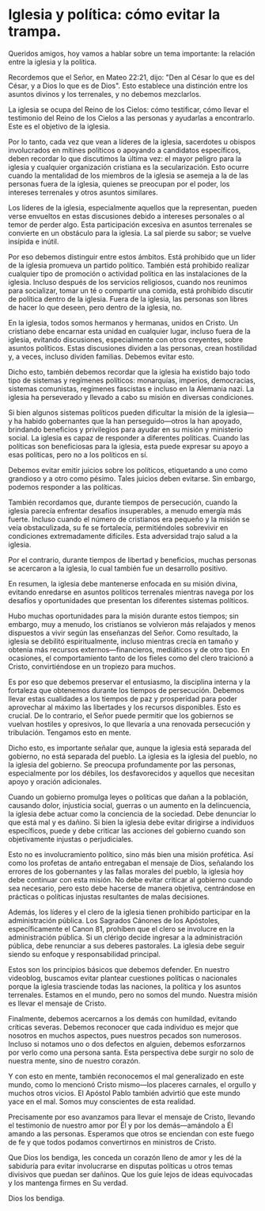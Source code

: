 # Iglesia y política: cómo evitar la trampa.  

Queridos amigos, hoy vamos a hablar sobre un tema importante: la relación entre la iglesia y la política.  

Recordemos que el Señor, en Mateo 22:21, dijo: "Den al César lo que es del César, y a Dios lo que es de Dios". Esto establece una distinción entre los asuntos divinos y los terrenales, y no debemos mezclarlos.  

La iglesia se ocupa del Reino de los Cielos: cómo testificar, cómo llevar el testimonio del Reino de los Cielos a las personas y ayudarlas a encontrarlo. Este es el objetivo de la iglesia.  

Por lo tanto, cada vez que vean a líderes de la iglesia, sacerdotes u obispos involucrados en mítines políticos o apoyando a candidatos específicos, deben recordar lo que discutimos la última vez: el mayor peligro para la iglesia y cualquier organización cristiana es la secularización. Esto ocurre cuando la mentalidad de los miembros de la iglesia se asemeja a la de las personas fuera de la iglesia, quienes se preocupan por el poder, los intereses terrenales y otros asuntos similares.  

Los líderes de la iglesia, especialmente aquellos que la representan, pueden verse envueltos en estas discusiones debido a intereses personales o al temor de perder algo. Esta participación excesiva en asuntos terrenales se convierte en un obstáculo para la iglesia. La sal pierde su sabor; se vuelve insípida e inútil.  

Por eso debemos distinguir entre estos ámbitos. Está prohibido que un líder de la iglesia promueva un partido político. También está prohibido realizar cualquier tipo de promoción o actividad política en las instalaciones de la iglesia. Incluso después de los servicios religiosos, cuando nos reunimos para socializar, tomar un té o compartir una comida, está prohibido discutir de política dentro de la iglesia. Fuera de la iglesia, las personas son libres de hacer lo que deseen, pero dentro de la iglesia, no.  

En la iglesia, todos somos hermanos y hermanas, unidos en Cristo. Un cristiano debe encarnar esta unidad en cualquier lugar, incluso fuera de la iglesia, evitando discusiones, especialmente con otros creyentes, sobre asuntos políticos. Estas discusiones dividen a las personas, crean hostilidad y, a veces, incluso dividen familias. Debemos evitar esto.  

Dicho esto, también debemos recordar que la iglesia ha existido bajo todo tipo de sistemas y regímenes políticos: monarquías, imperios, democracias, sistemas comunistas, regímenes fascistas e incluso en la Alemania nazi. La iglesia ha perseverado y llevado a cabo su misión en diversas condiciones.  

Si bien algunos sistemas políticos pueden dificultar la misión de la iglesia—y ha habido gobernantes que la han perseguido—otros la han apoyado, brindando beneficios y privilegios para ayudar en su misión y ministerio social. La iglesia es capaz de responder a diferentes políticas. Cuando las políticas son beneficiosas para la iglesia, esta puede expresar su apoyo a esas políticas, pero no a los políticos en sí.  

Debemos evitar emitir juicios sobre los políticos, etiquetando a uno como grandioso y a otro como pésimo. Tales juicios deben evitarse. Sin embargo, podemos responder a las políticas.  

También recordamos que, durante tiempos de persecución, cuando la iglesia parecía enfrentar desafíos insuperables, a menudo emergía más fuerte. Incluso cuando el número de cristianos era pequeño y la misión se veía obstaculizada, su fe se fortalecía, permitiéndoles sobrevivir en condiciones extremadamente difíciles. Esta adversidad trajo salud a la iglesia.  

Por el contrario, durante tiempos de libertad y beneficios, muchas personas se acercaron a la iglesia, lo cual también fue un desarrollo positivo.  

En resumen, la iglesia debe mantenerse enfocada en su misión divina, evitando enredarse en asuntos políticos terrenales mientras navega por los desafíos y oportunidades que presentan los diferentes sistemas políticos.

Hubo muchas oportunidades para la misión durante estos tiempos; sin embargo, muy a menudo, los cristianos se volvieron más relajados y menos dispuestos a vivir según las enseñanzas del Señor. Como resultado, la iglesia se debilitó espiritualmente, incluso mientras crecía en tamaño y obtenía más recursos externos—financieros, mediáticos y de otro tipo. En ocasiones, el comportamiento tanto de los fieles como del clero traicionó a Cristo, convirtiéndose en un tropiezo para muchos.  

Es por eso que debemos preservar el entusiasmo, la disciplina interna y la fortaleza que obtenemos durante los tiempos de persecución. Debemos llevar estas cualidades a los tiempos de paz y prosperidad para poder aprovechar al máximo las libertades y los recursos disponibles. Esto es crucial. De lo contrario, el Señor puede permitir que los gobiernos se vuelvan hostiles y opresivos, lo que llevaría a una renovada persecución y tribulación. Tengamos esto en mente.  

Dicho esto, es importante señalar que, aunque la iglesia está separada del gobierno, no está separada del pueblo. La iglesia es la iglesia del pueblo, no la iglesia del gobierno. Se preocupa profundamente por las personas, especialmente por los débiles, los desfavorecidos y aquellos que necesitan apoyo y oración adicionales.  

Cuando un gobierno promulga leyes o políticas que dañan a la población, causando dolor, injusticia social, guerras o un aumento en la delincuencia, la iglesia debe actuar como la conciencia de la sociedad. Debe denunciar lo que está mal y es dañino. Si bien la iglesia debe evitar dirigirse a individuos específicos, puede y debe criticar las acciones del gobierno cuando son objetivamente injustas o perjudiciales.  

Esto no es involucramiento político, sino más bien una misión profética. Así como los profetas de antaño entregaban el mensaje de Dios, señalando los errores de los gobernantes y las fallas morales del pueblo, la iglesia hoy debe continuar con esta misión. No debe evitar criticar al gobierno cuando sea necesario, pero esto debe hacerse de manera objetiva, centrándose en prácticas o políticas injustas resultantes de malas decisiones.  

Además, los líderes y el clero de la iglesia tienen prohibido participar en la administración pública. Los Sagrados Cánones de los Apóstoles, específicamente el Canon 81, prohíben que el clero se involucre en la administración pública. Si un clérigo decide ingresar a la administración pública, debe renunciar a sus deberes pastorales. La iglesia debe seguir siendo su enfoque y responsabilidad principal.  

Estos son los principios básicos que debemos defender. En nuestro videoblog, buscamos evitar plantear cuestiones políticas o nacionales porque la iglesia trasciende todas las naciones, la política y los asuntos terrenales. Estamos en el mundo, pero no somos del mundo. Nuestra misión es llevar el mensaje de Cristo.  

Finalmente, debemos acercarnos a los demás con humildad, evitando críticas severas. Debemos reconocer que cada individuo es mejor que nosotros en muchos aspectos, pues nuestros pecados son numerosos. Incluso si notamos uno o dos defectos en alguien, debemos esforzarnos por verlo como una persona santa. Esta perspectiva debe surgir no solo de nuestra mente, sino de nuestro corazón.  

Y con esto en mente, también reconocemos el mal generalizado en este mundo, como lo mencionó Cristo mismo—los placeres carnales, el orgullo y muchos otros vicios. El Apóstol Pablo también advirtió que este mundo yace en el mal. Somos muy conscientes de esta realidad.  

Precisamente por eso avanzamos para llevar el mensaje de Cristo, llevando el testimonio de nuestro amor por Él y por los demás—amándolo a Él amando a las personas. Esperamos que otros se enciendan con este fuego de fe y que todos podamos convertirnos en ministros de Cristo.  

Que Dios los bendiga, les conceda un corazón lleno de amor y les dé la sabiduría para evitar involucrarse en disputas políticas u otros temas divisivos que puedan ser dañinos. Que los guíe lejos de ideas equivocadas y los mantenga firmes en Su verdad.  

Dios los bendiga.

